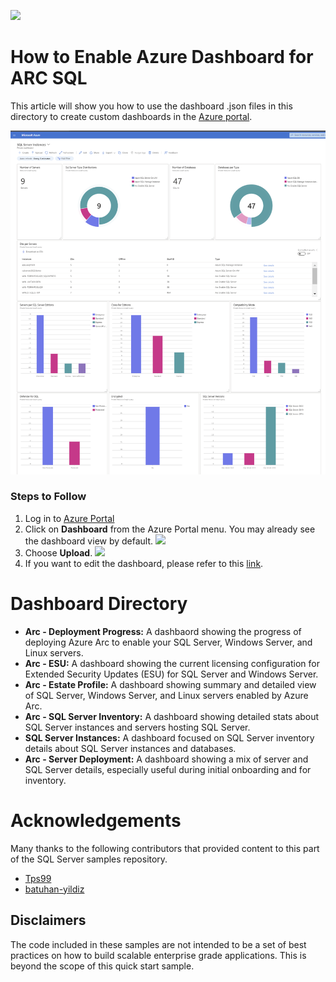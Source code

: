 ![](../media/solutions-microsoft-logo-small.png)

# How to Enable Azure Dashboard for ARC SQL
This article will show you how to use the dashboard .json files in this directory to create custom dashboards in the [Azure portal](https://learn.microsoft.com/en-us/azure/azure-portal/azure-portal-dashboards).

![](./img/Dashboard.png)

### Steps to Follow

1. Log in to [Azure Portal](https://portal.azure.com/)
2. Click on **Dashboard** from the Azure Portal menu. You may already see the dashboard view by default.
![](https://learn.microsoft.com/en-us/azure/azure-portal/media/azure-portal-dashboards/portal-menu-dashboard.png)
3. Choose **Upload**.
![](https://learn.microsoft.com/en-us/azure/azure-portal/media/azure-portal-dashboards/create-new-dashboard.png)
4. If you want to edit the dashboard, please refer to this [link](https://learn.microsoft.com/en-us/azure/azure-portal/azure-portal-dashboards#edit-a-dashboard).

# Dashboard Directory
 - **Arc - Deployment Progress:** A dashbaord showing the progress of deploying Azure Arc to enable your SQL Server, Windows Server, and Linux servers.
 - **Arc - ESU:** A dashboard showing the current licensing configuration for Extended Security Updates (ESU) for SQL Server and Windows Server.
 - **Arc - Estate Profile:** A dashboard showing summary and detailed view of SQL Server, Windows Server, and Linux servers enabled by Azure Arc.
 - **Arc - SQL Server Inventory:** A dashboard showing detailed stats about SQL Server instances and servers hosting SQL Server.
 - **SQL Server Instances:** A dashboard focused on SQL Server inventory details about SQL Server instances and databases.
 - **Arc - Server Deployment:** A dashboard showing a mix of server and SQL Server details, especially useful during initial onboarding and for inventory.

# Acknowledgements
Many thanks to the following contributors that provided content to this part of the SQL Server samples repository.
- [Tps99](https://github.com/tps99)
- [batuhan-yildiz](https://github.com/batuhan-yildiz)

<a name=disclaimers></a>
## Disclaimers
The code included in these samples are not intended to be a set of best practices on how to build scalable enterprise grade applications. This is beyond the scope of this quick start sample.
